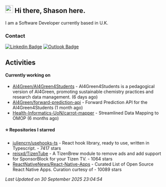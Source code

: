 ##  <img src="https://media.giphy.com/media/hvRJCLFzcasrR4ia7z/giphy.gif" width="25"> Hi there, Shason here.

I am a Software Developer currently based in U.K.

### Contact

[![Linkedin Badge](https://img.shields.io/badge/-shason-blue?style=flat-square&logo=Linkedin&logoColor=white&link=https://www.linkedin.com/in/shason/)](https://www.linkedin.com/in/shason/)
[![Outlook Badge](https://img.shields.io/badge/-shason.gurung@outlook.com-0072C6?style=flat-square&logo=Microsoft-Outlook&logoColor=white&link=mailto:shason.gurung@outlook.com)](mailto:shason.gurung@outlook.com)

## Activities

#### Currently working on

- [AI4Green/AI4Green4Students](https://github.com/AI4Green/AI4Green4Students) - AI4Green4Students is a pedagogical version of AI4Green, promoting sustainable chemistry practices and research data management. (6 days ago)
- [AI4Green/forward-prediction-api](https://github.com/AI4Green/forward-prediction-api) - Forward Prediction API for the AI4Green4Students (1 month ago)
- [Health-Informatics-UoN/carrot-mapper](https://github.com/Health-Informatics-UoN/carrot-mapper) - Streamlined Data Mapping to OMOP (6 months ago)

#### ⭐ Repositories I starred

- [juliencrn/usehooks-ts](https://github.com/juliencrn/usehooks-ts) - React hook library, ready to use, written in Typescript. - 7417 stars
- [reisxd/TizenTube](https://github.com/reisxd/TizenTube) - A TizenBrew module to remove ads and add support for SponsorBlock for your Tizen TV. - 1064 stars
- [ReactNativeNews/React-Native-Apps](https://github.com/ReactNativeNews/React-Native-Apps) - Curated List of Open Source React Native Apps.  Curation curtesy of - 10089 stars

_Last Updated on 30 September 2025 23:04:54_